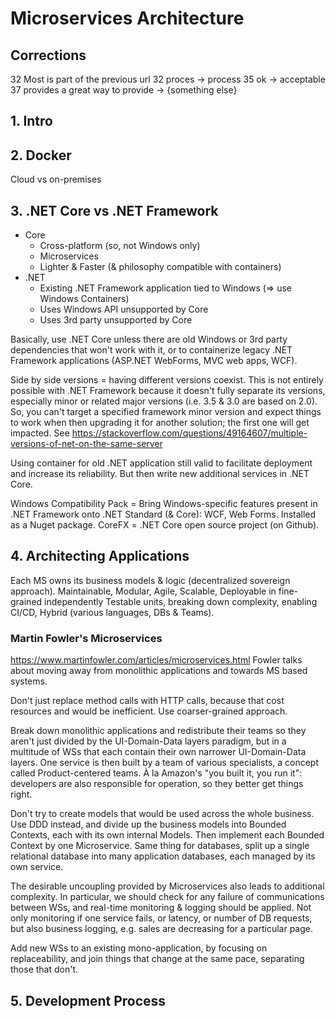 # Microservices Architecture

## Corrections

32 Most is part of the previous url
32 proces -> process
35 ok -> acceptable
37 provides a great way to provide -> {something else}

## 1. Intro

## 2. Docker

Cloud vs on-premises

## 3. .NET Core vs .NET Framework

* Core
  * Cross-platform (so, not Windows only)
  * Microservices
  * Lighter & Faster (& philosophy compatible with containers)
* .NET
  * Existing .NET Framework application tied to Windows (=> use Windows Containers)
  * Uses Windows API unsupported by Core
  * Uses 3rd party unsupported by Core

Basically, use .NET Core unless there are old Windows or 3rd party dependencies that won't work with it, or to containerize legacy .NET Framework applications (ASP.NET WebForms, MVC web apps, WCF).

Side by side versions = having different versions coexist.
This is not entirely possible with .NET Framework because it doesn't fully separate its versions, especially minor or related major versions (i.e. 3.5 & 3.0 are based on 2.0).
So, you can't target a specified framework minor version and expect things to work when then upgrading it for another solution; the first one will get impacted.
See <https://stackoverflow.com/questions/49164607/multiple-versions-of-net-on-the-same-server>

Using container for old .NET application still valid to facilitate deployment and increase its reliability. But then write new additional services in .NET Core.

Windows Compatibility Pack = Bring Windows-specific features present in .NET Framework onto .NET Standard (& Core): WCF, Web Forms. Installed as a Nuget package.
CoreFX = .NET Core open source project (on Github).

## 4. Architecting Applications

Each MS owns its business models & logic (decentralized sovereign approach).
Maintainable, Modular, Agile, Scalable, Deployable in fine-grained independently Testable units, breaking down complexity, enabling CI/CD, Hybrid (various languages, DBs & Teams).

### Martin Fowler's Microservices

<https://www.martinfowler.com/articles/microservices.html>
Fowler talks about moving away from monolithic applications and towards MS based systems.

Don't just replace method calls with HTTP calls, because that cost resources and would be inefficient.
Use coarser-grained approach.

Break down monolithic applications and redistribute their teams so they aren't just divided by the UI-Domain-Data layers paradigm, but in a multitude of WSs that each contain their own narrower UI-Domain-Data layers.
One service is then built by a team of various specialists, a concept called Product-centered teams.
À la Amazon's "you built it, you run it": developers are also responsible for operation, so they better get things right.

Don't try to create models that would be used across the whole business.
Use DDD instead, and divide up the business models into Bounded Contexts, each with its own internal Models.
Then implement each Bounded Context by one Microservice.
Same thing for databases, split up a single relational database into many application databases, each managed by its own service.

The desirable uncoupling provided by Microservices also leads to additional complexity.
In particular, we should check for any failure of communications between WSs, and real-time monitoring & logging should be applied.
Not only monitoring if one service fails, or latency, or number of DB requests, but also business logging, e.g. sales are decreasing for a particular page.

Add new WSs to an existing mono-application, by focusing on replaceability, and join things that change at the same pace, separating those that don't.

## 5. Development Process

